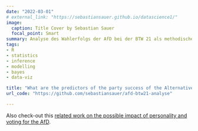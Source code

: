 ```yaml
---
date: "2022-03-01"
# external_link: "https://sebastiansauer.github.io/datascience1/"
image:
  caption: Title Cover by Sebastian Sauer
  focal_point: Smart
summary: Analyse des Wahlerfolgs der AfD bei der BTW 21 als methodisches Tutorial
tags:
- R
- statistics
- inference
- modelling
- bayes
- data-viz

title: "What are the predictors of the party success of the Alternative fuer Deutschland (AfD) in the 2021 German federal elections?" 
url_code: "https://github.com/sebastiansauer/afd-btw21-analyse"

---
```


Also check-out this [related work on the possible impact of personality and voting for the AfD](https://github.com/sebastiansauer/afd-personality).




